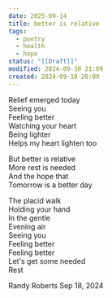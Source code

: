 ```yaml
---
date: 2025-09-14
title: better is relative
tags:
  - poetry
  - health
  - hope
status: "[[Draft]]"
modified: 2024-09-30 21:09
created: 2024-09-18 20:09
---
```

Relief emerged today  
Seeing you   
Feeling better   
Watching your heart   
Being lighter  
Helps my heart lighten too  
  
But better is relative  
More rest is needed  
And the hope that  
Tomorrow is a better day  
  
The placid walk  
Holding your hand  
In the gentle   
Evening air  
Seeing you   
Feeling better  
Feeling better  
Let's get some needed  
Rest  
  
Randy Roberts Sep 18, 2024  
  
